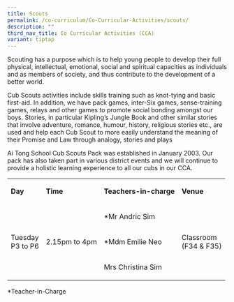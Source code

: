 ```yaml
---
title: Scouts
permalink: /co-curriculum/Co-Curricular-Activities/scouts/
description: ""
third_nav_title: Co Curricular Activities (CCA)
variant: tiptap
---
```

<p>Scouting has a purpose which is to help young people to develop their full physical, intellectual, emotional, social and spiritual capacities as individuals and as members of society, and thus contribute to the development of a better world.</p><p>Cub Scouts activities include skills training such as knot-tying and basic first-aid. In addition, we have pack games, inter-Six games, sense-training games, relays and other games to promote social bonding amongst our boys. Stories, in particular Kipling’s Jungle Book and other similar stories that involve adventure, romance, humour, history, religious stories etc., are used and help each Cub Scout to more easily understand the meaning of their Promise and Law through analogy, stories and plays</p><p>Ai Tong School Cub Scouts Pack was established in January 2003.&nbsp;Our pack has also taken part in various district events and&nbsp;we will continue to provide a holistic learning experience to all our cubs in our CCA.</p><table><tbody><tr><td rowspan="1" colspan="1"><p><strong>Day</strong></p></td><td rowspan="1" colspan="1"><p><strong>Time</strong></p></td><td rowspan="1" colspan="1"><p><strong>Teachers-in-charge</strong></p></td><td rowspan="1" colspan="1"><p><strong>Venue</strong></p></td></tr><tr><td rowspan="3" colspan="1"><p>Tuesday<br>P3 to P6</p></td><td rowspan="3" colspan="1"><p>2.15pm to 4pm</p></td><td rowspan="1" colspan="1"><p>*Mr Andric Sim</p></td><td rowspan="3" colspan="1"><p>Classroom<br>(F34 &amp; F35)</p></td></tr><tr><td rowspan="1" colspan="1"><p>*Mdm Emilie Neo</p></td></tr><tr><td rowspan="1" colspan="1"><p>Mrs Christina Sim</p></td></tr></tbody></table><p>*Teacher-in-Charge</p>